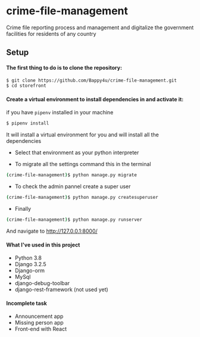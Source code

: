 # crime-file-management
Crime file reporting process and management and digitalize the government facilities for residents of any country


## Setup
#### The first thing to do is to clone the repository:

```sh
$ git clone https://github.com/Bappy4u/crime-file-management.git
$ cd storefront
```

#### Create a virtual environment to install dependencies in and activate it:
if you have `pipenv`  installed in your machine
```sh
$ pipenv install
```
It will install a virtual environment for you and will install all the dependencies
* Select that environment as your python interpreter

* To migrate all the settings command this in the terminal
```sh
(crime-file-management)$ python manage.py migrate
```

* To check the admin pannel create a super user

```sh
(crime-file-management)$ python manage.py createsuperuser
```

* Finally 

```sh
(crime-file-management)$ python manage.py runserver
```
And navigate to http://127.0.0.1:8000/


#### What I've used in this project
* Python 3.8
* Django 3.2.5
* Django-orm
* MySql
* django-debug-toolbar
* django-rest-framework (not used yet)

#### Incomplete task
* Announcement app
* Missing person app
* Front-end with React



